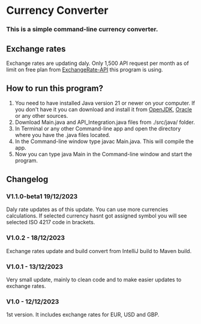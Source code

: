 # Currency Converter    
### This is a simple command-line currency converter.

## Exchange rates
Exchange rates are updating daly. Only 1,500 API request per month as of limit on free 
plan from [ExchangeRate-API](https://www.exchangerate-api.com/) this program is using.

## How to run this program?
1. You need to have installed Java version 21 or newer on your computer. 
If you don't have it you can download and install it from [OpenJDK](https://openjdk.org/install/), [Oracle](https://www.oracle.com/java/technologies/downloads/) or any other sources.
2. Download Main.java and API_Integration.java files from ./src/java/ folder.
3. In Terminal or any other Command-line app and open the directory where you have the 
.java files located.
4. In the Command-line window type javac Main.java. This will compile the app.
5. Now you can type java Main in the Command-line window and start the program.

## Changelog



### V1.1.0-beta1 19/12/2023
Daly rate updates as of this update. You can use more currencies calculations. If selected currency
hasnt got assigned symbol you will see selected ISO 4217 code in brackets.

### V1.0.2 - 18/12/2023
Exchange rates update and build convert from IntelliJ build to Maven build.

### V1.0.1 - 13/12/2023
Very small update, mainly to clean code and to make easier updates to exchange rates.

### V1.0 - 12/12/2023 
1st version. It includes exchange rates for EUR, USD and GBP.
